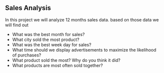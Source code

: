 ## Sales Analysis

In this project we will analyze 12 months sales data. based on those data we will find out

- What was the best month for sales?
- What city sold the most product?
- What was the best week day for sales?
- What time should we display advertisements to maximize the likelihood of purchases?
- What product sold the most? Why do you think it did?
- What products are most often sold together?
